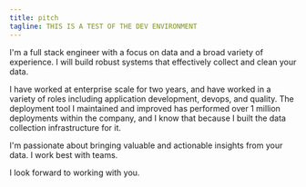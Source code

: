 ```yaml
---
title: pitch
tagline: THIS IS A TEST OF THE DEV ENVIRONMENT
---
```


I'm a full stack engineer with a focus on data and a broad variety of experience. I will build robust systems that effectively collect and clean your data.

I have worked at enterprise scale for two years, and have worked in a variety of roles including application development, devops, and quality. The deployment tool I maintained and improved has performed over 1 million deployments within the company, and I know that because I built the data collection infrastructure for it.

I'm passionate about bringing valuable and actionable insights from your data. I work best with teams.

I look forward to working with you.
